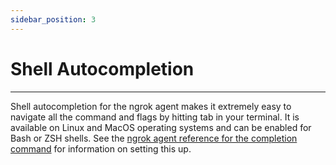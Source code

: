 ```yaml
---
sidebar_position: 3
---
```


# Shell Autocompletion
--------------------

Shell autocompletion for the ngrok agent makes it extremely easy to navigate all the command and flags by hitting tab in your terminal. It is available on Linux and MacOS operating systems and can be enabled for Bash or ZSH shells. See the [ngrok agent reference for the completion command](/ngrok-agent/ngrok#ngrok-completion) for information on setting this up.